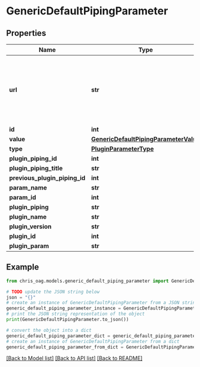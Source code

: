 # GenericDefaultPipingParameter


## Properties

Name | Type | Description | Notes
------------ | ------------- | ------------- | -------------
**url** | **str** | Custom method to get the correct url for the serialized object regardless of its type. | [readonly] 
**id** | **int** |  | [readonly] 
**value** | [**GenericDefaultPipingParameterValue**](GenericDefaultPipingParameterValue.md) |  | 
**type** | [**PluginParameterType**](PluginParameterType.md) |  | [readonly] 
**plugin_piping_id** | **int** |  | [readonly] 
**plugin_piping_title** | **str** |  | [readonly] 
**previous_plugin_piping_id** | **int** |  | [readonly] 
**param_name** | **str** |  | [readonly] 
**param_id** | **int** |  | [readonly] 
**plugin_piping** | **str** |  | [readonly] 
**plugin_name** | **str** |  | [readonly] 
**plugin_version** | **str** |  | [readonly] 
**plugin_id** | **int** |  | [readonly] 
**plugin_param** | **str** |  | [readonly] 

## Example

```python
from chris_oag.models.generic_default_piping_parameter import GenericDefaultPipingParameter

# TODO update the JSON string below
json = "{}"
# create an instance of GenericDefaultPipingParameter from a JSON string
generic_default_piping_parameter_instance = GenericDefaultPipingParameter.from_json(json)
# print the JSON string representation of the object
print(GenericDefaultPipingParameter.to_json())

# convert the object into a dict
generic_default_piping_parameter_dict = generic_default_piping_parameter_instance.to_dict()
# create an instance of GenericDefaultPipingParameter from a dict
generic_default_piping_parameter_from_dict = GenericDefaultPipingParameter.from_dict(generic_default_piping_parameter_dict)
```
[[Back to Model list]](../README.md#documentation-for-models) [[Back to API list]](../README.md#documentation-for-api-endpoints) [[Back to README]](../README.md)


